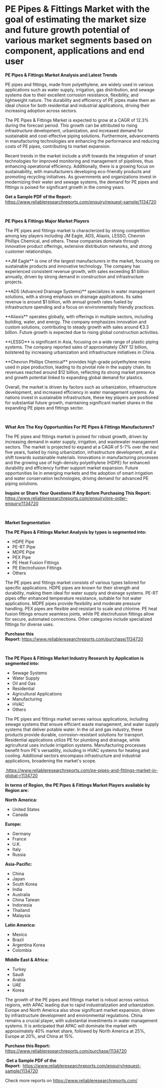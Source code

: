 <p><h1>PE Pipes & Fittings Market with the goal of estimating the market size and future growth potential of various market segments based on component, applications and end user</h1></p><p><strong>PE Pipes & Fittings Market Analysis and Latest Trends</strong></p>
<p><p>PE pipes and fittings, made from polyethylene, are widely used in various applications such as water supply, irrigation, gas distribution, and sewage systems due to their excellent corrosion resistance, flexibility, and lightweight nature. The durability and efficiency of PE pipes make them an ideal choice for both residential and industrial applications, driving their increasing adoption across sectors.</p><p>The PE Pipes & Fittings Market is expected to grow at a CAGR of 12.3% during the forecast period. This growth can be attributed to rising infrastructure development, urbanization, and increased demand for sustainable and cost-effective piping solutions. Furthermore, advancements in manufacturing technologies are enhancing the performance and reducing costs of PE pipes, contributing to market expansion.</p><p>Recent trends in the market include a shift towards the integration of smart technologies for improved monitoring and management of pipelines, thus enhancing operational efficiency. Additionally, there is a growing focus on sustainability, with manufacturers developing eco-friendly products and promoting recycling initiatives. As governments and organizations invest in modernizing their water and sewage systems, the demand for PE pipes and fittings is poised for significant growth in the coming years.</p></p>
<p><strong>Get a Sample PDF of the Report:&nbsp;</strong> <a href="https://www.reliableresearchreports.com/enquiry/request-sample/1134720?utm_campaign=3362&utm_medium=2&utm_source=Github&utm_content=ia&utm_term=25032025&utm_id=pe-pipes-fittings">https://www.reliableresearchreports.com/enquiry/request-sample/1134720</a></p>
<p>&nbsp;</p>
<p><strong>PE Pipes & Fittings Major Market Players</strong></p>
<p><p>The PE pipes and fittings market is characterized by strong competition among key players including JM Eagle, ADS, Aliaxis, LESSO, Chevron Phillips Chemical, and others. These companies dominate through innovative product offerings, extensive distribution networks, and strong customer relationships.</p><p>**JM Eagle** is one of the largest manufacturers in the market, focusing on sustainable products and innovative technology. The company has experienced consistent revenue growth, with sales exceeding $1 billion annually, driven by strong demand in construction and infrastructure projects.</p><p>**ADS (Advanced Drainage Systems)** specializes in water management solutions, with a strong emphasis on drainage applications. Its sales revenue is around $1 billion, with annual growth rates fueled by infrastructure spending and a focus on environmentally friendly practices.</p><p>**Aliaxis** operates globally, with offerings in multiple sectors, including building, water, and energy. The company emphasizes innovation and custom solutions, contributing to steady growth with sales around €3.3 billion. Future growth is expected due to rising global construction activities.</p><p>**LESSO** is significant in Asia, focusing on a wide range of plastic piping systems. The company reported sales of approximately CNY 12 billion, bolstered by increasing urbanization and infrastructure initiatives in China.</p><p>**Chevron Phillips Chemical** provides high-grade polyethylene resins used in pipe production, leading to its pivotal role in the supply chain. Its revenues reached around $12 billion, reflecting its strong market presence and growth potential linked to expanding global demand for plastics.</p><p>Overall, the market is driven by factors such as urbanization, infrastructure development, and increased efficiency in water management systems. As nations invest in sustainable infrastructure, these key players are positioned for substantial future growth, maintaining significant market shares in the expanding PE pipes and fittings sector.</p></p>
<p>&nbsp;</p>
<p><strong>What Are The Key Opportunities For PE Pipes & Fittings Manufacturers?</strong></p>
<p><p>The PE pipes and fittings market is poised for robust growth, driven by increasing demand in water supply, irrigation, and wastewater management sectors. The market is projected to expand at a CAGR of 5-7% over the next five years, fueled by rising urbanization, infrastructure development, and a shift towards sustainable materials. Innovations in manufacturing processes and the growing use of high-density polyethylene (HDPE) for enhanced durability and efficiency further support market expansion. Future opportunities lie in emerging markets and the adoption of smart irrigation and water conservation technologies, driving demand for advanced PE piping solutions.</p></p>
<p><strong>Inquire or Share Your Questions If Any Before Purchasing This Report:</strong> <a href="https://www.reliableresearchreports.com/enquiry/pre-order-enquiry/1134720?utm_campaign=3362&utm_medium=2&utm_source=Github&utm_content=ia&utm_term=25032025&utm_id=pe-pipes-fittings">https://www.reliableresearchreports.com/enquiry/pre-order-enquiry/1134720</a></p>
<p>&nbsp;</p>
<p><strong>Market Segmentation</strong></p>
<p><strong>The PE Pipes & Fittings Market Analysis by types is segmented into:</strong></p>
<p><ul><li>HDPE Pipe</li><li>PE-RT Pipe</li><li>MDPE Pipe</li><li>PEX Pipe</li><li>PE Heat Fusion Fittings</li><li>PE Electrofusion Fittings</li><li>Others</li></ul></p>
<p><p>The PE pipes and fittings market consists of various types tailored for specific applications. HDPE pipes are known for their strength and durability, making them ideal for water supply and drainage systems. PE-RT pipes offer enhanced temperature resistance, suitable for hot water applications. MDPE pipes provide flexibility and moderate pressure handling. PEX pipes are flexible and resistant to scale and chlorine. PE heat fusion fittings ensure seamless joints, while PE electrofusion fittings allow for secure, automated connections. Other categories include specialized fittings for diverse uses.</p></p>
<p><strong>Purchase this Report:&nbsp;</strong><a href="https://www.reliableresearchreports.com/purchase/1134720?utm_campaign=3362&utm_medium=2&utm_source=Github&utm_content=ia&utm_term=25032025&utm_id=pe-pipes-fittings">https://www.reliableresearchreports.com/purchase/1134720</a></p>
<p>&nbsp;</p>
<p><strong>The PE Pipes & Fittings Market Industry Research by Application is segmented into:</strong></p>
<p><ul><li>Sewage Systems</li><li>Water Supply</li><li>Oil and Gas</li><li>Residential</li><li>Agricultural Applications</li><li>Manufacturing</li><li>HVAC</li><li>Others</li></ul></p>
<p><p>The PE pipes and fittings market serves various applications, including sewage systems that ensure efficient waste management, and water supply systems that deliver potable water. In the oil and gas industry, these products provide durable, corrosion-resistant solutions for transport. Residential applications utilize PE for plumbing and drainage, while agricultural uses include irrigation systems. Manufacturing processes benefit from PE's versatility, including in HVAC systems for heating and cooling. Additional sectors encompass infrastructure and industrial applications, broadening the market's scope.</p></p>
<p><a href="https://www.reliableresearchreports.com/pe-pipes-and-fittings-market-in-global-r1134720?utm_campaign=3362&utm_medium=2&utm_source=Github&utm_content=ia&utm_term=25032025&utm_id=pe-pipes-fittings">&nbsp;https://www.reliableresearchreports.com/pe-pipes-and-fittings-market-in-global-r1134720</a></p>
<p><strong>In terms of Region, the PE Pipes & Fittings Market Players available by Region are:</strong></p>
<p>
    <p> <strong> North America: </strong>
        <ul>
            <li>United States</li>
            <li>Canada</li>
        </ul>
        </p> 
    <p> <strong> Europe: </strong>
        <ul>
            <li>Germany</li>
            <li>France</li>
            <li>U.K.</li>
            <li>Italy</li>
            <li>Russia</li>
        </ul>
        </p> 
    <p> <strong> Asia-Pacific: </strong>
        <ul>
            <li>China</li>
            <li>Japan</li>
            <li>South Korea</li>
            <li>India</li>
            <li>Australia</li>
            <li>China Taiwan</li>
            <li>Indonesia</li>
            <li>Thailand</li>
            <li>Malaysia</li>
        </ul>
        </p> 
    <p> <strong> Latin America: </strong>
        <ul>
            <li>Mexico</li>
            <li>Brazil</li>
            <li>Argentina Korea</li>
            <li>Colombia</li>
        </ul>
        </p> 
    <p> <strong> Middle East & Africa: </strong>
        <ul>
            <li>Turkey</li>
            <li>Saudi</li>
            <li>Arabia</li>
            <li>UAE</li>
            <li>Korea</li>
        </ul>
    </p>
    </p>
<p><p>The growth of the PE pipes and fittings market is robust across various regions, with APAC leading due to rapid industrialization and urbanization. Europe and North America also show significant market expansion, driven by infrastructure development and environmental regulations. China remains a crucial player, with substantial investments in water management systems. It is anticipated that APAC will dominate the market with approximately 40% market share, followed by North America at 25%, Europe at 20%, and China at 15%.</p></p>
<p><strong>Purchase this Report: </strong><a href="https://www.reliableresearchreports.com/purchase/1134720?utm_campaign=3362&utm_medium=2&utm_source=Github&utm_content=ia&utm_term=25032025&utm_id=pe-pipes-fittings">https://www.reliableresearchreports.com/purchase/1134720</a></p>
<p>&nbsp;<strong>Get a Sample PDF of the Report:&nbsp;&nbsp;</strong><a href="https://www.reliableresearchreports.com/enquiry/request-sample/1134720?utm_campaign=3362&utm_medium=2&utm_source=Github&utm_content=ia&utm_term=25032025&utm_id=pe-pipes-fittings">https://www.reliableresearchreports.com/enquiry/request-sample/1134720</a></p>
<p><strong></strong></p>
<p>Check more reports on <a href="https://www.reliableresearchreports.com/?utm_campaign=3362&utm_medium=2&utm_source=Github&utm_content=ia&utm_term=25032025&utm_id=pe-pipes-fittings">https://www.reliableresearchreports.com/</a></p>